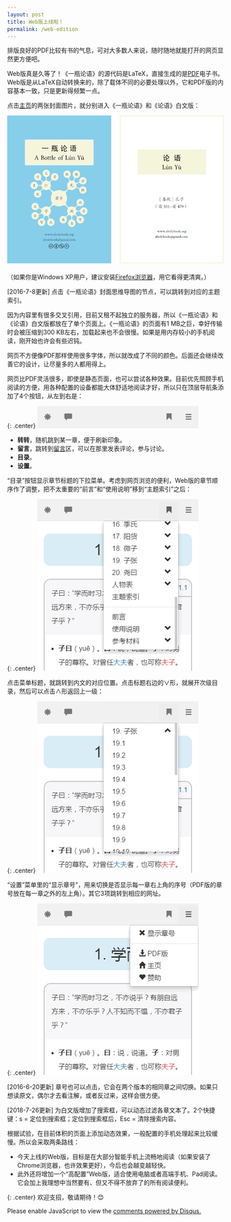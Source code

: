 ```yaml
---
layout: post
title: Web版上线啦！
permalink: /web-edition
---
```


排版良好的PDF比较有书的气息，可对大多数人来说，随时随地就能打开的网页显然更方便吧。

Web版真是久等了！《一瓶论语》的源代码是LaTeX，直接生成的是[PDF](https://github.com/abolybook/aboly/releases)电子书。Web版是从LaTeX自动转换来的，除了载体不同的必要处理以外，它和PDF版的内容基本一致，只是更新得频繁一点。

点击[主页](http://www.abolybook.org)的两张封面图片，就分别进入《一瓶论语》和《论语》白文版：

<script>
/*! Image Map Resizer (imageMapResizer.min.js ) - v0.6.2 - 2016-06-16
 *  Desc: Resize HTML imageMap to scaled image.
 *  Copyright: (c) 2016 David J. Bradshaw - dave@bradshaw.net
 *  License: MIT
 */
!function(){"use strict";function a(){function a(){function a(a){function c(a){return a*b[1===(d=1-d)?"width":"height"]}var d=0;return a.split(",").map(Number).map(c).map(Math.floor).join(",")}for(var b={width:l.width/m.width,height:l.height/m.height},c=0;j>c;c++)i[c].coords=a(k[c])}function c(){var b=null,c=null;m.onload=function(){b=l.width,c=l.height,(b!==m.width||c!==m.height)&&a()},l.onload=function(){null!==b&&l.width!==b&&a()},m.src=l.src}function d(){function c(){clearTimeout(n),n=setTimeout(a,250)}b(l,"load",a),b(window,"resize",c),b(window,"focus",a),b(window,"readystatechange",a),b(document,"fullscreenchange",a)}function e(a){return a.coords.replace(/ *, */g,",").replace(/ +/g,",")}function f(){return"function"==typeof h._resize}function g(){h._resize=a,i=h.getElementsByTagName("area"),j=i.length,k=Array.prototype.map.call(i,e),l=document.querySelector('img[usemap="#'+h.name+'"]'),m=new Image}var h=this,i=null,j=null,k=null,l=null,m=null,n=null;f()?h._resize():(g(),d(),c())}function b(a,b,c){"addEventListener"in window?a.addEventListener(b,c,!1):"attachEvent"in window&&a.attachEvent("on"+b,c)}function c(){function b(b){if(!b.tagName)throw new TypeError("Object is not a valid DOM element");if("MAP"!==b.tagName.toUpperCase())throw new TypeError("Expected <MAP> tag, found <"+b.tagName+">.");a.call(b)}return function(a){switch(typeof a){case"undefined":case"string":Array.prototype.forEach.call(document.querySelectorAll(a||"map"),b);break;case"object":b(a);break;default:throw new TypeError("Unexpected data type ("+typeof a+").")}}}"function"==typeof define&&define.amd?define([],c):"object"==typeof exports?module.exports=c():window.imageMapResize=c(),"jQuery"in window&&(jQuery.fn.imageMapResize=function(){return this.filter("map").each(a).end()})}(),function(){Array.prototype.map||(Array.prototype.map=function(a){"use strict";if(void 0===this||null===this||"function"!=typeof a)throw new TypeError;for(var b=Object(this),c=b.length>>>0,d=new Array(c),e=arguments.length>=2?arguments[1]:void 0,f=0;c>f;f++)f in b&&(d[f]=a.call(e,b[f],f,b));return d}),Array.prototype.forEach||(Array.prototype.forEach=function(a){"use strict";if(void 0===this||null===this||"function"!=typeof a)throw new TypeError;for(var b=Object(this),c=b.length>>>0,d=arguments.length>=2?arguments[1]:void 0,e=0;c>e;e++)e in b&&a.call(d,b[e],e,b)})}();

window.onload = function() {
    imageMapResize("#abolycovermap");
}
</script>

<div style="overflow: auto; width: 100%; margin-bottom: 1.5em;">
<a href="/aboly" title="《一瓶论语》"><img src="/img/abolycover.png" usemap="#abolycovermap" alt="《一瓶论语》" width="48%" style="display: block; float: left"/></a>
<a href="/ly" title="《论语》白文版"><img src="/img/lycover.png" alt="《论语》白文版" width="48%" style="display: block; float: right"/></a>
</div>

（如果你是Windows XP用户，建议安装[Firefox浏览器](http://www.firefox.com.cn/)，用它看得更清爽。）

[2016-7-8更新] 点击《一瓶论语》封面思维导图的节点，可以跳转到对应的主题索引。

因为内容里有很多交叉引用，目前又租不起独立的服务器，所以《一瓶论语》和《论语》白文版都放在了单个页面上。《一瓶论语》的页面有1 MB之巨，幸好传输时会被压缩到300 KB左右，加载起来也不会很慢。如果是用内存较小的手机阅读，刚开始也许会有些迟钝。

网页不方便像PDF那样使用很多字体，所以就改成了不同的颜色。后面还会继续改善它的设计，让尽量多的人都用得上。

网页比PDF灵活很多，即使是静态页面，也可以尝试各种效果。目前优先照顾手机阅读的方便，用各种配置的设备都能大体舒适地阅读才好，所以只在顶层导航条添加了4个按钮，从左到右是：

{: .center}
![目录](/img/web-edition/navbar.png)

- **转转**，随机跳到某一章，便于刷新印象。
- **留言**，跳转到[留言](/ideas)区，可以在那里发表评论，参与讨论。
- **目录**。
- **设置**。

“目录”按钮显示章节标题的下拉菜单。考虑到网页浏览的便利，Web版的章节顺序作了调整，把不太重要的“前言”和“使用说明”移到“主题索引”之后：

{: .center}
![目录](/img/web-edition/outline-menu.png)

点击菜单标题，就跳转到内文的对应位置。点击标题右边的∨形，就展开次级目录，然后可以点击∧形返回上一级：

{: .center}
![次级目录](/img/web-edition/outline-submenu.png)

“设置”菜单里的“显示章号”，用来切换是否显示每一章右上角的序号（PDF版的章号放在每一章之外的左上角）。其它3项跳转到相应的网址。

{: .center}
![目录](/img/web-edition/toggle-settings.png)

[2016-6-20更新] 章号也可以点击，它会在两个版本的相同章之间切换。如果只想读原文，偶尔才去看注解，或者反过来，这样会很方便。

[2018-7-26更新] 为白文版增加了搜索框，可以动态过滤各章文本了。2个快捷键：s = 定位到搜索框；定位到搜索框后，Esc = 清除搜索内容。

根据试验，在目前体积的页面上添加动态效果，一般配置的手机处理起来比较缓慢。所以会采取两条路线：

- 今天上线的Web版，目标是在大部分智能手机上流畅地阅读（如果安装了Chrome浏览器，也许效果更好），今后也会越变越轻快。
- 此外还将增加一个“高配置”Web版，适合使用电脑或者高端手机、Pad阅读。它会加上我理想中当然要有、但又不得不放弃了的所有阅读便利。

{: .center}
欢迎支招，敬请期待！:blush:


<div id="disqus_thread"></div>
<script>
var disqus_config = function () {
    this.page.url = "http://www.abolybook.org/web-edition";  // Replace PAGE_URL with your page's canonical URL variable
    this.page.identifier = "abolybook_web_edition"; // Replace PAGE_IDENTIFIER with your page's unique identifier variable
};
(function() {  // DON'T EDIT BELOW THIS LINE
    var d = document, s = d.createElement('script');
    
    s.src = '//abolybook.disqus.com/embed.js';
    
    s.setAttribute('data-timestamp', +new Date());
    (d.head || d.body).appendChild(s);
})();
</script>
<noscript>Please enable JavaScript to view the <a href="https://disqus.com/?ref_noscript" rel="nofollow">comments powered by Disqus.</a></noscript>

<map name="abolycovermap" id="abolycovermap">
<area shape="circle" coords="308,451,22" href="/aboly#topiczheng4" alt="政" title="政">
<area shape="circle" coords="365,451,18" href="/aboly#topiczhong1" alt="忠" title="忠">
<area shape="circle" coords="164,504,18" href="/aboly#topiczhi4a" alt="智" title="智">
<area shape="circle" coords="361,351,18" href="/aboly#topicshu4" alt="恕" title="恕">
<area shape="circle" coords="187,451,22" href="/aboly#topicxue2" alt="学" title="学">
<area shape="circle" coords="247,390,39" href="/aboly#topicjunzi" alt="君子" title="君子">
<area shape="circle" coords="308,329,22" href="/aboly#topicli3" alt="礼" title="礼">
<area shape="circle" coords="348,491,18" href="/aboly#topicyongren" alt="贤" title="贤">
<area shape="circle" coords="185,329,22" href="/aboly#topicren2" alt="仁" title="仁">
<area shape="circle" coords="330,276,18" href="/aboly#topicqian1" alt="谦" title="谦">
<area shape="circle" coords="145,369,18" href="/aboly#topiczhi4" alt="志" title="志">
<area shape="circle" coords="133,472,18" href="/aboly#topicyi4a" alt="艺" title="艺">
<area shape="circle" coords="348,410,18" href="/aboly#topicde2" alt="德" title="德">
<area shape="circle" coords="308,508,18" href="/aboly#topichui4" alt="惠" title="惠">
<area shape="circle" coords="186,272,18" href="/aboly#topicyi4" alt="义" title="义">
<area shape="circle" coords="128,329,18" href="/aboly#topicyou3" alt="友" title="友">
<area shape="circle" coords="227,288,18" href="/aboly#topicxiao4" alt="孝" title="孝">
<area shape="circle" coords="267,491,18" href="/aboly#topiclian2" alt="廉" title="廉">
<area shape="circle" coords="286,276,18" href="/aboly#topicjing4" alt="敬" title="敬">
<area shape="circle" coords="133,429,18" href="/aboly#topicwen2" alt="文" title="文">
<area shape="circle" coords="145,288,18" href="/aboly#topicxin4" alt="信" title="信">
<area shape="circle" coords="208,504,18" href="/aboly#topicheng2" alt="恒" title="恒">
<area shape="circle" coords="360,307,18" href="/aboly#topicwen1" alt="温" title="温">
<area shape="default" href="/aboly" alt="《一瓶论语》" title="《一瓶论语》">
</map>
